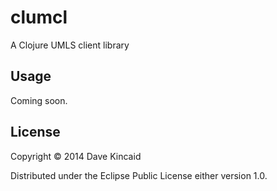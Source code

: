 # clumcl

A Clojure UMLS client library

## Usage

Coming soon.

## License

Copyright © 2014 Dave Kincaid

Distributed under the Eclipse Public License either version 1.0.


